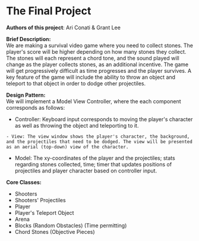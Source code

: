 # The Final Project

**Authors of this project**: Ari Conati & Grant Lee                 

**Brief Description:**                  
We are making a survival video game where you need to collect stones. The player's score will be higher depending on how many stones they collect. The stones will each represent a chord tone, and the sound played will change as the player collects stones, as an additional incentive. The game will get progressively difficult as time progresses and the player survives. A key feature of the game will include the ability to throw an object and teleport to that object in order to dodge other projectiles.                 

**Design Pattern:**                         
We will implement a Model View Controller, where the each component corresponds as follows:                 

   - Controller: Keyboard input corresponds to moving the player's character as well as throwing the object
        and teleporting to it.

    - View: The view window shows the player's character, the background, and the projectiles that need to be dodged. The view will be presented as an aerial (top-down) view of the character.

   - Model: The xy-coordinates of the player and the projectiles; stats regarding stones collected, time; timer that updates positions of projectiles and player character based on controller input.                 

**Core Classes:**

- Shooters
- Shooters' Projectiles
- Player
- Player's Teleport Object
- Arena
- Blocks (Random Obstacles) (Time permitting)
- Chord Stones (Objective Pieces)


